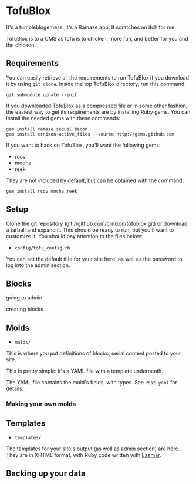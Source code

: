 TofuBlox
========

It's a tumbleblogemess. It's a Ramaze app. It scratches an itch for me.

TofuBlox is to a CMS as tofu is to chicken: more fun, and better for you and the chicken.

## Requirements

You can easily retrieve all the requirements to run TofuBlox if you download it by using `git clone`. Inside the top TofuBlox directory, run this command:

    git submodule update --init

If you downloaded TofuBlox as a compressed file or in some other fashion, the easiest way to get its requirements are by installing Ruby gems. You can install the needed gems with these commands:

    gem install ramaze sequel bacon
    gem install crnixon-active_files --source http://gems.github.com

If you want to hack on TofuBlox, you'll want the following gems:

* rcov
* mocha
* reek

They are not included by default, but can be obtained with the command:

    gem install rcov mocha reek

## Setup

Clone the git repository (git://github.com/crnixon/tofublox.git) or download a tarball and expand it. This should be ready to run, but you'll want to customize it. You should pay attention to the files below:

* `config/tofu_config.rb`

You can set the default title for your site here, as well as the password to log into the admin section.

## Blocks

going to admin

creating blocks

## Molds

* `molds/`

This is where you put definitions of _blocks_, serial content posted to your site.

This is pretty simple: it's a YAML file with a template underneath.

The YAML file contains the mold's fields, with types. See `Post.yaml` for details.

### Making your own molds

## Templates

* `templates/`

The templates for your site's output (as well as admin section) are here. They are in XHTML format, with Ruby code written with [Ezamar](http://ramaze.rubyforge.org/rdoc/classes/Ezamar/Template.html).

## Backing up your data

